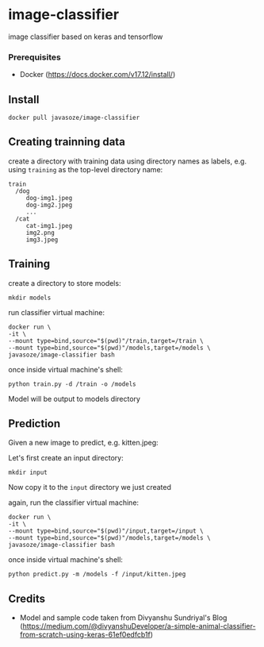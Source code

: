 # image-classifier
image classifier based on keras and tensorflow

### Prerequisites
* Docker (https://docs.docker.com/v17.12/install/)

## Install
```
docker pull javasoze/image-classifier
```

## Creating trainning data

create a directory with training data using directory names as labels, e.g. using `training` as the top-level directory name:

```
train
  /dog
     dog-img1.jpeg
     dog-img2.jpeg
     ...
  /cat
     cat-img1.jpeg
     img2.png
     img3.jpeg
```

## Training

create a directory to store models:
```
mkdir models
```

run classifier virtual machine:
```
docker run \
-it \
--mount type=bind,source="$(pwd)"/train,target=/train \
--mount type=bind,source="$(pwd)"/models,target=/models \
javasoze/image-classifier bash
```

once inside virtual machine's shell:
```
python train.py -d /train -o /models
```

Model will be output to models directory

## Prediction

Given a new image to predict, e.g. kitten.jpeg:

Let's first create an input directory:
```
mkdir input
```

Now copy it to the `input` directory we just created

again, run the classifier virtual machine:
```
docker run \
-it \
--mount type=bind,source="$(pwd)"/input,target=/input \
--mount type=bind,source="$(pwd)"/models,target=/models \
javasoze/image-classifier bash
```
once inside virtual machine's shell:
```
python predict.py -m /models -f /input/kitten.jpeg
```

## Credits
* Model and sample code taken from Divyanshu Sundriyal's Blog (https://medium.com/@divyanshuDeveloper/a-simple-animal-classifier-from-scratch-using-keras-61ef0edfcb1f)
